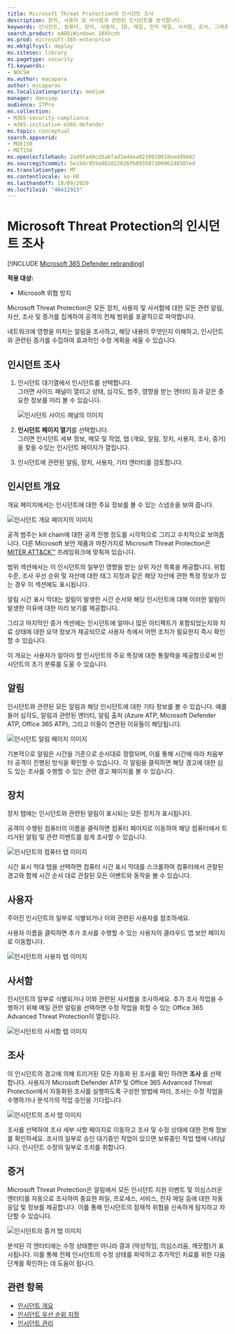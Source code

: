 ```yaml
---
title: Microsoft Threat Protection의 인시던트 조사
description: 장치, 사용자 및 사서함과 관련된 인시던트를 분석합니다.
keywords: 인시던트, 컴퓨터, 장치, 사용자, ID, 메일, 전자 메일, 사서함, 조사, 그래프, 증거
search.product: eADQiWindows 10XVcnh
ms.prod: microsoft-365-enterprise
ms.mktglfcycl: deploy
ms.sitesec: library
ms.pagetype: security
f1.keywords:
- NOCSH
ms.author: macapara
author: mjcaparas
ms.localizationpriority: medium
manager: dansimp
audience: ITPro
ms.collection:
- M365-security-compliance
- m365-initiative-m365-defender
ms.topic: conceptual
search.appverid:
- MOE150
- MET150
ms.openlocfilehash: 2ad9fa49cd5abfad1ed4ea0210939018eedd9402
ms.sourcegitcommit: 5e1b8c959a081022826fb09358730096248507ed
ms.translationtype: MT
ms.contentlocale: ko-KR
ms.lasthandoff: 10/09/2020
ms.locfileid: "48412913"
---
```

# <a name="investigate-incidents-in-microsoft-threat-protection"></a>Microsoft Threat Protection의 인시던트 조사

[!INCLUDE [Microsoft 365 Defender rebranding](../includes/microsoft-defender.md)]


**적용 대상:**

- Microsoft 위협 방지

Microsoft Threat Protection은 모든 장치, 사용자 및 사서함에 대한 모든 관련 알림, 자산, 조사 및 증거를 집계하여 공격의 전체 범위를 포괄적으로 파악합니다.

네트워크에 영향을 미치는 알림을 조사하고, 해당 내용이 무엇인지 이해하고, 인시던트와 관련된 증거를 수집하여 효과적인 수정 계획을 세울 수 있습니다.

## <a name="investigate-an-incident"></a>인시던트 조사

1. 인시던트 대기열에서 인시던트를 선택합니다. <BR> 그러면 사이드 패널이 열리고 상태, 심각도, 범주, 영향을 받는 엔터티 등과 같은 중요한 정보를 미리 볼 수 있습니다.

    ![인시던트 사이드 패널의 이미지](../../media/incident-side-panel.png)

2. **인시던트 페이지 열기**를 선택합니다. <BR> 그러면 인시던트 세부 정보, 메모 및 작업, 탭 (개요, 알림, 장치, 사용자, 조사, 증거)을 찾을 수있는 인시던트 페이지가 열립니다.

3. 인시던트에 관련된 알림, 장치, 사용자, 기타 엔터티를 검토합니다.

## <a name="incident-overview"></a>인시던트 개요

개요 페이지에서는 인시던트에 대한 주요 정보를 볼 수 있는 스냅숏을 보여 줍니다.

![인시던트 개요 페이지의 이미지](../../media/incidents-overview.png)

공격 범주는 kill chain에 대한 공격 진행 정도를 시각적으로 그리고 수치적으로 보여줍니다. 다른 Microsoft 보안 제품과 마찬가지로 Microsoft Threat Protection은 [MITER ATT&CK&trade;](https://attack.mitre.org/) 프레임워크에 맞춰져 있습니다.

범위 섹션에서는 이 인시던트의 일부인 영향을 받는 상위 자산 목록을 제공합니다. 위험 수준, 조사 우선 순위 및 자산에 대한 태그 지정과 같은 해당 자산에 관한 특정 정보가 있는 경우 이 섹션에도 표시됩니다.

알림 시간 표시 막대는 알림이 발생한 시간 순서와 해당 인시던트에 대해 이러한 알림이 발생한 이유에 대한 미리 보기를 제공합니다.

그리고 마지막인 증거 섹션에는 인시던트에 얼마나 많은 아티팩트가 포함되었는지와 치료 상태에 대한 요약 정보가 제공되므로 사용자 측에서 어떤 조치가 필요한지 즉시 확인할 수 있습니다.

이 개요는 사용자가 알아야 할 인시던트의 주요 특징에 대한 통찰력을 제공함으로써 인시던트의 초기 분류를 도울 수 있습니다.

## <a name="alerts"></a>알림

인시던트와 관련된 모든 알림과 해당 인시던트에 대한 기타 정보를 볼 수 있습니다. 예를 들어 심각도, 알림과 관련된 엔터티, 알림 출처 (Azure ATP, Microsoft Defender ATP, Office 365 ATP), 그리고 이들이 연관된 이유들이 해당됩니다.

![인시던트 알림 페이지 이미지](../../media/incident-alerts.png)

기본적으로 알림은 시간을 기준으로 순서대로 정렬되며, 이를 통해 시간에 따라 처음부터 공격이 진행된 방식을 확인할 수 있습니다. 각 알림을 클릭하면 해당 경고에 대한 심도 있는 조사를 수행할 수 있는 관련 경고 페이지를 볼 수 있습니다.

## <a name="devices"></a>장치

장치 탭에는 인시던트와 관련된 알림이 표시되는 모든 장치가 표시됩니다.

공격이 수행된 컴퓨터의 이름을 클릭하면 컴퓨터 페이지로 이동하여 해당 컴퓨터에서 트리거된 알림 및 관련 이벤트를 쉽게 조사할 수 있습니다.

![인시던트의 컴퓨터 탭 이미지](../../media/incident-machines.png)

시간 표시 막대 탭을 선택하면 컴퓨터 시간 표시 막대를 스크롤하여 컴퓨터에서 관찰된 경고와 함께 시간 순서 대로 관찰된 모든 이벤트와 동작을 볼 수 있습니다.

## <a name="users"></a>사용자

주어진 인시던트의 일부로 식별되거나 이와 관련된 사용자를 참조하세요.

사용자 이름을 클릭하면 추가 조사를 수행할 수 있는 사용자의 클라우드 앱 보안 페이지로 이동합니다.

![인시던트의 사용자 탭 이미지](../../media/incident-users.png)

## <a name="mailboxes"></a>사서함

인시던트의 일부로 식별되거나 이와 관련된 사서함을 조사하세요. 추가 조사 작업을 수행하기 위해 메일 관련 알림을 선택하면 수정 작업을 취할 수 있는 Office 365 Advanced Threat Protection이 열립니다.

![인시던트의 사서함 탭 이미지](../../media/incident-mailboxes.png)

## <a name="investigations"></a>조사

이 인시던트의 경고에 의해 트리거된 모든 자동화 된 조사를 확인 하려면 **조사** 를 선택 합니다. 사용자가 Microsoft Defender ATP 및 Office 365 Advanced Threat Protection에서 자동화된 조사를 실행하도록 구성한 방법에 따라, 조사는 수정 작업을 수행하거나 분석가의 작업 승인을 기다립니다.

![인시던트의 조사 탭 이미지](../../media/incident-investigations.png)

조사를 선택하여 조사 세부 사항 페이지로 이동하고 조사 및 수정 상태에 대한 전체 정보를 확인하세요. 조사의 일부로 승인 대기중인 작업이 있으면 보류중인 작업 탭에 나타납니다. 인시던트 수정의 일부로 조치를 취합니다.

## <a name="evidence"></a>증거

Microsoft Threat Protection은 알림에서 모든 인시던트 지원 이벤트 및 의심스러운 엔터티를 자동으로 조사하여 중요한 파일, 프로세스, 서비스, 전자 메일 등에 대한 자동 응답 및 정보를 제공합니다. 이를 통해 인시던트의 잠재적 위협을 신속하게 탐지하고 차단할 수 있습니다.

![인시던트의 증거 탭 이미지](../../media/incident-evidence.png)

분석된 각 엔터티에는 수정 상태뿐만 아니라 결과 (악성적임, 의심스러움, 깨끗함)가 표시됩니다. 이를 통해 전체 인시던트의 수정 상태를 파악하고 추가적인 치료를 위한 다음 단계를 확인하는 데 도움이 됩니다.

## <a name="related-topics"></a>관련 항목

- [인시던트 개요](incidents-overview.md)
- [인시던트 우선 순위 지정](incident-queue.md)
- [인시던트 관리](manage-incidents.md)

